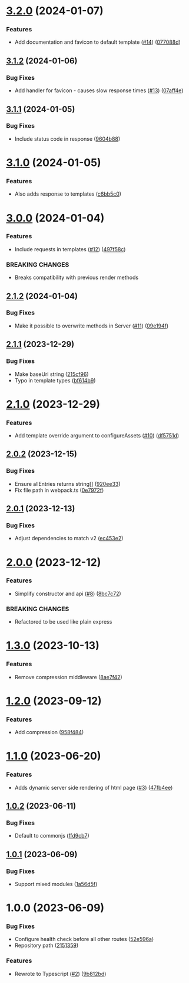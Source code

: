 # [3.2.0](https://github.com/kapetacom/sdk-nodejs-server/compare/v3.1.2...v3.2.0) (2024-01-07)


### Features

* Add documentation and favicon to default template ([#14](https://github.com/kapetacom/sdk-nodejs-server/issues/14)) ([077088d](https://github.com/kapetacom/sdk-nodejs-server/commit/077088d42e2dbbb30898beafb1b9e0d0ca79b7bf))

## [3.1.2](https://github.com/kapetacom/sdk-nodejs-server/compare/v3.1.1...v3.1.2) (2024-01-06)


### Bug Fixes

* Add handler for favicon - causes slow response times ([#13](https://github.com/kapetacom/sdk-nodejs-server/issues/13)) ([07aff4e](https://github.com/kapetacom/sdk-nodejs-server/commit/07aff4e52562e050695739adb233d65ae709ded6))

## [3.1.1](https://github.com/kapetacom/sdk-nodejs-server/compare/v3.1.0...v3.1.1) (2024-01-05)


### Bug Fixes

* Include status code in response ([9604b88](https://github.com/kapetacom/sdk-nodejs-server/commit/9604b88411004314b7cd7470394d676b2d719b86))

# [3.1.0](https://github.com/kapetacom/sdk-nodejs-server/compare/v3.0.0...v3.1.0) (2024-01-05)


### Features

* Also adds response to templates ([c6bb5c0](https://github.com/kapetacom/sdk-nodejs-server/commit/c6bb5c079c2c67bf867ee5313b626f4654b84763))

# [3.0.0](https://github.com/kapetacom/sdk-nodejs-server/compare/v2.1.2...v3.0.0) (2024-01-04)


### Features

* Include requests in templates ([#12](https://github.com/kapetacom/sdk-nodejs-server/issues/12)) ([497f58c](https://github.com/kapetacom/sdk-nodejs-server/commit/497f58cafaed3cbcb31f808198776f69b08885f5))


### BREAKING CHANGES

* Breaks compatibility with previous render methods

## [2.1.2](https://github.com/kapetacom/sdk-nodejs-server/compare/v2.1.1...v2.1.2) (2024-01-04)


### Bug Fixes

* Make it possible to overwrite methods in Server ([#11](https://github.com/kapetacom/sdk-nodejs-server/issues/11)) ([09e194f](https://github.com/kapetacom/sdk-nodejs-server/commit/09e194f4486941db29ebf4c9d3462b15e6e9b0f6))

## [2.1.1](https://github.com/kapetacom/sdk-nodejs-server/compare/v2.1.0...v2.1.1) (2023-12-29)


### Bug Fixes

* Make baseUrl string ([215cf96](https://github.com/kapetacom/sdk-nodejs-server/commit/215cf96005a58e3a105e265bdd4c24c917acde8b))
* Typo in template types ([bf614b9](https://github.com/kapetacom/sdk-nodejs-server/commit/bf614b9fe84385d2a490d990a3f388eb96aa6a8b))

# [2.1.0](https://github.com/kapetacom/sdk-nodejs-server/compare/v2.0.2...v2.1.0) (2023-12-29)


### Features

* Add template override argument to configureAssets ([#10](https://github.com/kapetacom/sdk-nodejs-server/issues/10)) ([df5751d](https://github.com/kapetacom/sdk-nodejs-server/commit/df5751d1c78679e8f5353bb0db937b25451d71b3))

## [2.0.2](https://github.com/kapetacom/sdk-nodejs-server/compare/v2.0.1...v2.0.2) (2023-12-15)


### Bug Fixes

* Ensure allEntries returns string[] ([920ee33](https://github.com/kapetacom/sdk-nodejs-server/commit/920ee3387fe4c3b9aceb9306213123e7320ce511))
* Fix file path in webpack.ts ([0e7972f](https://github.com/kapetacom/sdk-nodejs-server/commit/0e7972fa5e7e0b170ed0b40ba64fc52a542244c3))

## [2.0.1](https://github.com/kapetacom/sdk-nodejs-server/compare/v2.0.0...v2.0.1) (2023-12-13)


### Bug Fixes

* Adjust dependencies to match v2 ([ec453e2](https://github.com/kapetacom/sdk-nodejs-server/commit/ec453e2530e49384dbaa6a6c8df687671d6ec79e))

# [2.0.0](https://github.com/kapetacom/sdk-nodejs-server/compare/v1.3.0...v2.0.0) (2023-12-12)


### Features

* Simplify constructor and api ([#8](https://github.com/kapetacom/sdk-nodejs-server/issues/8)) ([8bc7c72](https://github.com/kapetacom/sdk-nodejs-server/commit/8bc7c72a315fea74200663feb93525e626e678e0))


### BREAKING CHANGES

* Refactored to be used like plain express

# [1.3.0](https://github.com/kapetacom/sdk-nodejs-server/compare/v1.2.0...v1.3.0) (2023-10-13)


### Features

* Remove compression middleware ([8ae7f42](https://github.com/kapetacom/sdk-nodejs-server/commit/8ae7f42e77a3e930026cde81e67b1662591c2545))

# [1.2.0](https://github.com/kapetacom/sdk-nodejs-server/compare/v1.1.0...v1.2.0) (2023-09-12)


### Features

* Add compression ([958f484](https://github.com/kapetacom/sdk-nodejs-server/commit/958f48405915a9bf711765a9503fe6dcf09101cb))

# [1.1.0](https://github.com/kapetacom/sdk-nodejs-server/compare/v1.0.2...v1.1.0) (2023-06-20)


### Features

* Adds dynamic server side rendering of html page ([#3](https://github.com/kapetacom/sdk-nodejs-server/issues/3)) ([47fb4ee](https://github.com/kapetacom/sdk-nodejs-server/commit/47fb4ee5eb22c7d8a087d3a011455eba3d26639e))

## [1.0.2](https://github.com/kapetacom/sdk-nodejs-server/compare/v1.0.1...v1.0.2) (2023-06-11)


### Bug Fixes

* Default to commonjs ([ffd9cb7](https://github.com/kapetacom/sdk-nodejs-server/commit/ffd9cb75be94e980f2a86ec39de36036aaa809db))

## [1.0.1](https://github.com/kapetacom/sdk-nodejs-server/compare/v1.0.0...v1.0.1) (2023-06-09)


### Bug Fixes

* Support mixed modules ([1a56d5f](https://github.com/kapetacom/sdk-nodejs-server/commit/1a56d5fd09945fb53ebb4c5384cf7280ea56305f))

# 1.0.0 (2023-06-09)


### Bug Fixes

* Configure health check before all other routes ([52e596a](https://github.com/kapetacom/sdk-nodejs-server/commit/52e596ae123071f423fc27e2815070e8b1dc5d27))
* Repository path ([2151359](https://github.com/kapetacom/sdk-nodejs-server/commit/215135918e40cb543b9e094cfe7ba775fccd756a))


### Features

* Rewrote to Typescript ([#2](https://github.com/kapetacom/sdk-nodejs-server/issues/2)) ([9b812bd](https://github.com/kapetacom/sdk-nodejs-server/commit/9b812bdfb6ab80f905fe4f3b6bd8172f46ba6f32))
